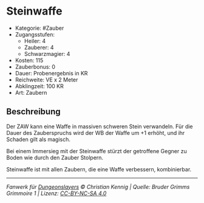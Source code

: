 # Steinwaffe

- Kategorie: #Zauber
- Zugangsstufen:
  - Heiler: 4
  - Zauberer: 4
  - Schwarzmagier: 4
- Kosten: 115
- Zauberbonus: 0
- Dauer: Probenergebnis in KR
- Reichweite: VE x 2 Meter
- Abklingzeit: 100 KR
- Art: Zaubern

## Beschreibung

Der ZAW kann eine Waffe in massiven schweren Stein verwandeln. Für die Dauer des Zauberspruchs wird der WB der Waffe um +1 erhöht, und ihr Schaden gilt als magisch.

Bei einem Immersieg mit der Steinwaffe stürzt der getroffene Gegner zu Boden wie durch den Zauber Stolpern.

Steinwaffe ist mit allen Zaubern, die eine Waffe verbessern, kombinierbar.

---

_Fanwerk für [Dungeonslayers](https://www.dungeonslayers.net/) © Christian Kennig | Quelle: Bruder Grimms Grimmoire 1 | Lizenz: [CC-BY-NC-SA 4.0](https://creativecommons.org/licenses/by-nc-sa/4.0/deed.de)_
